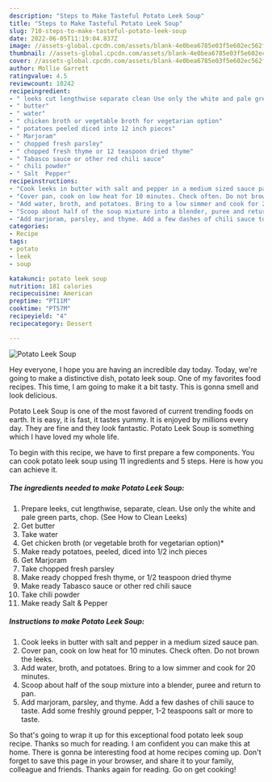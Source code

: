 ```yaml
---
description: "Steps to Make Tasteful Potato Leek Soup"
title: "Steps to Make Tasteful Potato Leek Soup"
slug: 710-steps-to-make-tasteful-potato-leek-soup
date: 2022-06-05T11:19:04.837Z
image: //assets-global.cpcdn.com/assets/blank-4e0bea6785e03f5e602ec562f230caae08da540cada707380b4fe1bbebba43da.png
thumbnail: //assets-global.cpcdn.com/assets/blank-4e0bea6785e03f5e602ec562f230caae08da540cada707380b4fe1bbebba43da.png
cover: //assets-global.cpcdn.com/assets/blank-4e0bea6785e03f5e602ec562f230caae08da540cada707380b4fe1bbebba43da.png
author: Mollie Garrett
ratingvalue: 4.5
reviewcount: 10242
recipeingredient:
- " leeks cut lengthwise separate clean Use only the white and pale green parts chop See How to Clean Leeks"
- " butter"
- " water"
- " chicken broth or vegetable broth for vegetarian option"
- " potatoes peeled diced into 12 inch pieces"
- " Marjoram"
- " chopped fresh parsley"
- " chopped fresh thyme or 12 teaspoon dried thyme"
- " Tabasco sauce or other red chili sauce"
- " chili powder"
- " Salt  Pepper"
recipeinstructions:
- "Cook leeks in butter with salt and pepper in a medium sized sauce pan."
- "Cover pan, cook on low heat for 10 minutes. Check often. Do not brown the leeks."
- "Add water, broth, and potatoes. Bring to a low simmer and cook for 20 minutes."
- "Scoop about half of the soup mixture into a blender, puree and return to pan."
- "Add marjoram, parsley, and thyme. Add a few dashes of chili sauce to taste. Add some freshly ground pepper, 1-2 teaspoons salt or more to taste."
categories:
- Recipe
tags:
- potato
- leek
- soup

katakunci: potato leek soup 
nutrition: 181 calories
recipecuisine: American
preptime: "PT11M"
cooktime: "PT57M"
recipeyield: "4"
recipecategory: Dessert

---
```



![Potato Leek Soup](//assets-global.cpcdn.com/assets/blank-4e0bea6785e03f5e602ec562f230caae08da540cada707380b4fe1bbebba43da.png)

Hey everyone, I hope you are having an incredible day today. Today, we're going to make a distinctive dish, potato leek soup. One of my favorites food recipes. This time, I am going to make it a bit tasty. This is gonna smell and look delicious.



Potato Leek Soup is one of the most favored of current trending foods on earth. It is easy, it is fast, it tastes yummy. It is enjoyed by millions every day. They are fine and they look fantastic. Potato Leek Soup is something which I have loved my whole life.


To begin with this recipe, we have to first prepare a few components. You can cook potato leek soup using 11 ingredients and 5 steps. Here is how you can achieve it.

<!--inarticleads1-->

##### The ingredients needed to make Potato Leek Soup:

1. Prepare  leeks, cut lengthwise, separate, clean. Use only the white and pale green parts, chop. (See How to Clean Leeks)
1. Get  butter
1. Take  water
1. Get  chicken broth (or vegetable broth for vegetarian option)*
1. Make ready  potatoes, peeled, diced into 1/2 inch pieces
1. Get  Marjoram
1. Take  chopped fresh parsley
1. Make ready  chopped fresh thyme, or 1/2 teaspoon dried thyme
1. Make ready  Tabasco sauce or other red chili sauce
1. Take  chili powder
1. Make ready  Salt &amp; Pepper




<!--inarticleads2-->

##### Instructions to make Potato Leek Soup:

1. Cook leeks in butter with salt and pepper in a medium sized sauce pan.
1. Cover pan, cook on low heat for 10 minutes. Check often. Do not brown the leeks.
1. Add water, broth, and potatoes. Bring to a low simmer and cook for 20 minutes.
1. Scoop about half of the soup mixture into a blender, puree and return to pan.
1. Add marjoram, parsley, and thyme. Add a few dashes of chili sauce to taste. Add some freshly ground pepper, 1-2 teaspoons salt or more to taste.




So that's going to wrap it up for this exceptional food potato leek soup recipe. Thanks so much for reading. I am confident you can make this at home. There is gonna be interesting food at home recipes coming up. Don't forget to save this page in your browser, and share it to your family, colleague and friends. Thanks again for reading. Go on get cooking!
